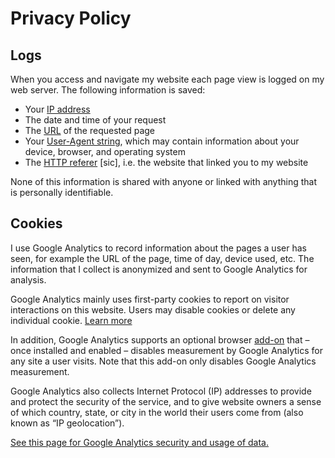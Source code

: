 # Privacy Policy

## Logs

When you access and navigate my website each page view is logged on my web server. The following information is saved:

* Your [IP address](https://en.wikipedia.org/wiki/IP_address)
* The date and time of your request
* The [URL](https://en.wikipedia.org/wiki/URL) of the requested page
* Your [User-Agent string](https://en.wikipedia.org/wiki/User_agent#Use_in_HTTP), which may contain information about your device, browser, and operating system
* The [HTTP referer](https://en.wikipedia.org/wiki/HTTP_referer) [sic], i.e. the website that linked you to my website

None of this information is shared with anyone or linked with anything that is personally identifiable.

## Cookies

I use Google Analytics to record information about the pages a user has seen, for example the URL of the page, time of day, device used, etc. The information that I collect is anonymized and sent to Google Analytics for analysis.

Google Analytics mainly uses first-party cookies to report on visitor interactions on this website. Users may disable cookies or delete any individual cookie. [Learn more](https://policies.google.com/technologies/cookies)

In addition, Google Analytics supports an optional browser [add-on](https://tools.google.com/dlpage/gaoptout/) that – once installed and enabled – disables measurement by Google Analytics for any site a user visits. Note that this add-on only disables Google Analytics measurement.

Google Analytics also collects Internet Protocol (IP) addresses to provide and protect the security of the service, and to give website owners a sense of which country, state, or city in the world their users come from (also known as &ldquo;IP geolocation&rdquo;).

[See this page for Google Analytics security and usage of data.](https://support.google.com/analytics/answer/6004245)
